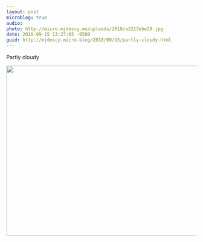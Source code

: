 ```yaml
---
layout: post
microblog: true
audio: 
photo: http://micro.mjdescy.me/uploads/2018/a2317ebe29.jpg
date: 2018-09-15 13:27:03 -0500
guid: http://mjdescy.micro.blog/2018/09/15/partly-cloudy.html
---
```

Partly cloudy

<img src="http://micro.mjdescy.me/uploads/2018/a2317ebe29.jpg" width="600" height="450" />

